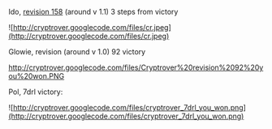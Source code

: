 Ido, [revision 158](https://code.google.com/p/cryptrover/source/detail?r=158) (around v 1.1) 3 steps from victory

![http://cryptrover.googlecode.com/files/cr.jpeg](http://cryptrover.googlecode.com/files/cr.jpeg)

Glowie, revision (around v 1.0) 92 victory

http://cryptrover.googlecode.com/files/Cryptrover%20revision%2092%20you%20won.PNG

Pol, 7drl victory:

![http://cryptrover.googlecode.com/files/cryptrover_7drl_you_won.png](http://cryptrover.googlecode.com/files/cryptrover_7drl_you_won.png)